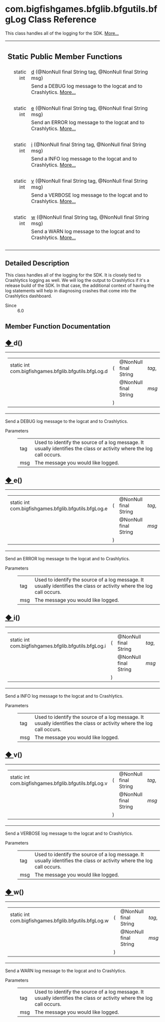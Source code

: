 # com.bigfishgames.bfglib.bfgutils.bfgLog Class Reference

<div class="contents">This class handles all of the logging for the SDK.    <a href="classcom_1_1bigfishgames_1_1bfglib_1_1bfgutils_1_1bfg_log.html#details">More...</a><table class="memberdecls"><tr class="heading"><td colspan="2"><h2 class="groupheader"><a id="pub-static-methods" name="pub-static-methods"></a> Static Public Member Functions</h2></td></tr><tr class="memitem:afeb56a9264f16ef5ab463f4916af8a29"><td class="memItemLeft" align="right" valign="top">static int&#160;</td><td class="memItemRight" valign="bottom"><a class="el" href="classcom_1_1bigfishgames_1_1bfglib_1_1bfgutils_1_1bfg_log.html#afeb56a9264f16ef5ab463f4916af8a29">d</a> (@NonNull final String tag, @NonNull final String msg)</td></tr><tr class="memdesc:afeb56a9264f16ef5ab463f4916af8a29"><td class="mdescLeft">&#160;</td><td class="mdescRight">Send a DEBUG log message to the logcat and to Crashlytics.  <a href="classcom_1_1bigfishgames_1_1bfglib_1_1bfgutils_1_1bfg_log.html#afeb56a9264f16ef5ab463f4916af8a29">More...</a><br /></td></tr><tr class="separator:afeb56a9264f16ef5ab463f4916af8a29"><td class="memSeparator" colspan="2">&#160;</td></tr><tr class="memitem:af230ad345cc270eaaca418f954a2b320"><td class="memItemLeft" align="right" valign="top">static int&#160;</td><td class="memItemRight" valign="bottom"><a class="el" href="classcom_1_1bigfishgames_1_1bfglib_1_1bfgutils_1_1bfg_log.html#af230ad345cc270eaaca418f954a2b320">e</a> (@NonNull final String tag, @NonNull final String msg)</td></tr><tr class="memdesc:af230ad345cc270eaaca418f954a2b320"><td class="mdescLeft">&#160;</td><td class="mdescRight">Send an ERROR log message to the logcat and to Crashlytics.  <a href="classcom_1_1bigfishgames_1_1bfglib_1_1bfgutils_1_1bfg_log.html#af230ad345cc270eaaca418f954a2b320">More...</a><br /></td></tr><tr class="separator:af230ad345cc270eaaca418f954a2b320"><td class="memSeparator" colspan="2">&#160;</td></tr><tr class="memitem:aacf944cf035ac76939e8a1de2c58e781"><td class="memItemLeft" align="right" valign="top">static int&#160;</td><td class="memItemRight" valign="bottom"><a class="el" href="classcom_1_1bigfishgames_1_1bfglib_1_1bfgutils_1_1bfg_log.html#aacf944cf035ac76939e8a1de2c58e781">i</a> (@NonNull final String tag, @NonNull final String msg)</td></tr><tr class="memdesc:aacf944cf035ac76939e8a1de2c58e781"><td class="mdescLeft">&#160;</td><td class="mdescRight">Send a INFO log message to the logcat and to Crashlytics.  <a href="classcom_1_1bigfishgames_1_1bfglib_1_1bfgutils_1_1bfg_log.html#aacf944cf035ac76939e8a1de2c58e781">More...</a><br /></td></tr><tr class="separator:aacf944cf035ac76939e8a1de2c58e781"><td class="memSeparator" colspan="2">&#160;</td></tr><tr class="memitem:a97cb8b8264d8d9ec55b6800ee8497aff"><td class="memItemLeft" align="right" valign="top">static int&#160;</td><td class="memItemRight" valign="bottom"><a class="el" href="classcom_1_1bigfishgames_1_1bfglib_1_1bfgutils_1_1bfg_log.html#a97cb8b8264d8d9ec55b6800ee8497aff">v</a> (@NonNull final String tag, @NonNull final String msg)</td></tr><tr class="memdesc:a97cb8b8264d8d9ec55b6800ee8497aff"><td class="mdescLeft">&#160;</td><td class="mdescRight">Send a VERBOSE log message to the logcat and to Crashlytics.  <a href="classcom_1_1bigfishgames_1_1bfglib_1_1bfgutils_1_1bfg_log.html#a97cb8b8264d8d9ec55b6800ee8497aff">More...</a><br /></td></tr><tr class="separator:a97cb8b8264d8d9ec55b6800ee8497aff"><td class="memSeparator" colspan="2">&#160;</td></tr><tr class="memitem:a47ee60990eede5f382806aae0986f618"><td class="memItemLeft" align="right" valign="top">static int&#160;</td><td class="memItemRight" valign="bottom"><a class="el" href="classcom_1_1bigfishgames_1_1bfglib_1_1bfgutils_1_1bfg_log.html#a47ee60990eede5f382806aae0986f618">w</a> (@NonNull final String tag, @NonNull final String msg)</td></tr><tr class="memdesc:a47ee60990eede5f382806aae0986f618"><td class="mdescLeft">&#160;</td><td class="mdescRight">Send a WARN log message to the logcat and to Crashlytics.  <a href="classcom_1_1bigfishgames_1_1bfglib_1_1bfgutils_1_1bfg_log.html#a47ee60990eede5f382806aae0986f618">More...</a><br /></td></tr><tr class="separator:a47ee60990eede5f382806aae0986f618"><td class="memSeparator" colspan="2">&#160;</td></tr></table><a name="details" id="details"></a><h2 class="groupheader">Detailed Description</h2><div class="textblock">This class handles all of the logging for the SDK. It is closely tied to Crashlytics logging as well. We will log the output to Crashlytics if it's a release build of the SDK. In that case, the additional context of having the log statements will help in diagnosing crashes that come into the Crashlytics dashboard.<dl class="section since"><dt>Since</dt><dd>6.0 </dd></dl></div><h2 class="groupheader">Member Function Documentation</h2><a id="afeb56a9264f16ef5ab463f4916af8a29" name="afeb56a9264f16ef5ab463f4916af8a29"></a><h2 class="memtitle"><span class="permalink"><a href="#afeb56a9264f16ef5ab463f4916af8a29">&#9670;&nbsp;</a></span>d()</h2><div class="memitem"><div class="memproto"><table class="mlabels"><tr><td class="mlabels-left"><table class="memname"><tr><td class="memname">static int com.bigfishgames.bfglib.bfgutils.bfgLog.d </td><td>(</td><td class="paramtype">@NonNull final String&#160;</td><td class="paramname"><em>tag</em>, </td></tr><tr><td class="paramkey"></td><td></td><td class="paramtype">@NonNull final String&#160;</td><td class="paramname"><em>msg</em>&#160;</td></tr><tr><td></td><td>)</td><td></td><td></td></tr></table></td><td class="mlabels-right"><span class="mlabels"><span class="mlabel">inline</span><span class="mlabel">static</span></span></td></tr></table></div><div class="memdoc">Send a DEBUG log message to the logcat and to Crashlytics. <dl class="params"><dt>Parameters</dt><dd><table class="params"><tr><td class="paramname">tag</td><td>Used to identify the source of a log message. It usually identifies the class or activity where the log call occurs. </td></tr><tr><td class="paramname">msg</td><td>The message you would like logged. </td></tr></table></dd></dl></div></div><a id="af230ad345cc270eaaca418f954a2b320" name="af230ad345cc270eaaca418f954a2b320"></a><h2 class="memtitle"><span class="permalink"><a href="#af230ad345cc270eaaca418f954a2b320">&#9670;&nbsp;</a></span>e()</h2><div class="memitem"><div class="memproto"><table class="mlabels"><tr><td class="mlabels-left"><table class="memname"><tr><td class="memname">static int com.bigfishgames.bfglib.bfgutils.bfgLog.e </td><td>(</td><td class="paramtype">@NonNull final String&#160;</td><td class="paramname"><em>tag</em>, </td></tr><tr><td class="paramkey"></td><td></td><td class="paramtype">@NonNull final String&#160;</td><td class="paramname"><em>msg</em>&#160;</td></tr><tr><td></td><td>)</td><td></td><td></td></tr></table></td><td class="mlabels-right"><span class="mlabels"><span class="mlabel">inline</span><span class="mlabel">static</span></span></td></tr></table></div><div class="memdoc">Send an ERROR log message to the logcat and to Crashlytics. <dl class="params"><dt>Parameters</dt><dd><table class="params"><tr><td class="paramname">tag</td><td>Used to identify the source of a log message. It usually identifies the class or activity where the log call occurs. </td></tr><tr><td class="paramname">msg</td><td>The message you would like logged. </td></tr></table></dd></dl></div></div><a id="aacf944cf035ac76939e8a1de2c58e781" name="aacf944cf035ac76939e8a1de2c58e781"></a><h2 class="memtitle"><span class="permalink"><a href="#aacf944cf035ac76939e8a1de2c58e781">&#9670;&nbsp;</a></span>i()</h2><div class="memitem"><div class="memproto"><table class="mlabels"><tr><td class="mlabels-left"><table class="memname"><tr><td class="memname">static int com.bigfishgames.bfglib.bfgutils.bfgLog.i </td><td>(</td><td class="paramtype">@NonNull final String&#160;</td><td class="paramname"><em>tag</em>, </td></tr><tr><td class="paramkey"></td><td></td><td class="paramtype">@NonNull final String&#160;</td><td class="paramname"><em>msg</em>&#160;</td></tr><tr><td></td><td>)</td><td></td><td></td></tr></table></td><td class="mlabels-right"><span class="mlabels"><span class="mlabel">inline</span><span class="mlabel">static</span></span></td></tr></table></div><div class="memdoc">Send a INFO log message to the logcat and to Crashlytics. <dl class="params"><dt>Parameters</dt><dd><table class="params"><tr><td class="paramname">tag</td><td>Used to identify the source of a log message. It usually identifies the class or activity where the log call occurs. </td></tr><tr><td class="paramname">msg</td><td>The message you would like logged. </td></tr></table></dd></dl></div></div><a id="a97cb8b8264d8d9ec55b6800ee8497aff" name="a97cb8b8264d8d9ec55b6800ee8497aff"></a><h2 class="memtitle"><span class="permalink"><a href="#a97cb8b8264d8d9ec55b6800ee8497aff">&#9670;&nbsp;</a></span>v()</h2><div class="memitem"><div class="memproto"><table class="mlabels"><tr><td class="mlabels-left"><table class="memname"><tr><td class="memname">static int com.bigfishgames.bfglib.bfgutils.bfgLog.v </td><td>(</td><td class="paramtype">@NonNull final String&#160;</td><td class="paramname"><em>tag</em>, </td></tr><tr><td class="paramkey"></td><td></td><td class="paramtype">@NonNull final String&#160;</td><td class="paramname"><em>msg</em>&#160;</td></tr><tr><td></td><td>)</td><td></td><td></td></tr></table></td><td class="mlabels-right"><span class="mlabels"><span class="mlabel">inline</span><span class="mlabel">static</span></span></td></tr></table></div><div class="memdoc">Send a VERBOSE log message to the logcat and to Crashlytics. <dl class="params"><dt>Parameters</dt><dd><table class="params"><tr><td class="paramname">tag</td><td>Used to identify the source of a log message. It usually identifies the class or activity where the log call occurs. </td></tr><tr><td class="paramname">msg</td><td>The message you would like logged. </td></tr></table></dd></dl></div></div><a id="a47ee60990eede5f382806aae0986f618" name="a47ee60990eede5f382806aae0986f618"></a><h2 class="memtitle"><span class="permalink"><a href="#a47ee60990eede5f382806aae0986f618">&#9670;&nbsp;</a></span>w()</h2><div class="memitem"><div class="memproto"><table class="mlabels"><tr><td class="mlabels-left"><table class="memname"><tr><td class="memname">static int com.bigfishgames.bfglib.bfgutils.bfgLog.w </td><td>(</td><td class="paramtype">@NonNull final String&#160;</td><td class="paramname"><em>tag</em>, </td></tr><tr><td class="paramkey"></td><td></td><td class="paramtype">@NonNull final String&#160;</td><td class="paramname"><em>msg</em>&#160;</td></tr><tr><td></td><td>)</td><td></td><td></td></tr></table></td><td class="mlabels-right"><span class="mlabels"><span class="mlabel">inline</span><span class="mlabel">static</span></span></td></tr></table></div><div class="memdoc">Send a WARN log message to the logcat and to Crashlytics. <dl class="params"><dt>Parameters</dt><dd><table class="params"><tr><td class="paramname">tag</td><td>Used to identify the source of a log message. It usually identifies the class or activity where the log call occurs. </td></tr><tr><td class="paramname">msg</td><td>The message you would like logged. </td></tr></table></dd></dl></div></div></div> 
